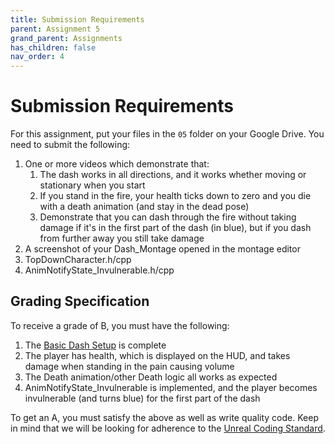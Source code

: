 ```yaml
---
title: Submission Requirements
parent: Assignment 5
grand_parent: Assignments
has_children: false
nav_order: 4
---
```


# Submission Requirements

For this assignment, put your files in the `05` folder on your Google Drive. You need to submit the following:

1. One or more videos which demonstrate that:
   1. The dash works in all directions, and it works whether moving or stationary when you start
   2. If you stand in the fire, your health ticks down to zero and you die with a death animation (and stay in the dead pose)
   3. Demonstrate that you can dash through the fire without taking damage if it's in the first part of the dash (in blue), but if you dash from further away you still take damage
2. A screenshot of your Dash_Montage opened in the montage editor
3. TopDownCharacter.h/cpp
4. AnimNotifyState_Invulnerable.h/cpp

## Grading Specification

To receive a grade of B, you must have the following:

1. The [Basic Dash Setup](05-01.html) is complete
2. The player has health, which is displayed on the HUD, and takes damage when standing in the pain causing volume
3. The Death animation/other Death logic all works as expected
4. AnimNotifyState_Invulnerable is implemented, and the player becomes invulnerable (and turns blue) for the first part of the dash

To get an A, you must satisfy the above as well as write quality code. Keep in mind that we will be looking for adherence to the [Unreal Coding Standard](https://docs.unrealengine.com/5.0/en-US/epic-cplusplus-coding-standard-for-unreal-engine/).

